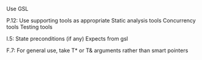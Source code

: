Use GSL

P.12: Use supporting tools as appropriate
Static analysis tools
Concurrency tools
Testing tools

I.5: State preconditions (if any)
Expects from gsl

F.7: For general use, take T* or T& arguments rather than smart pointers
